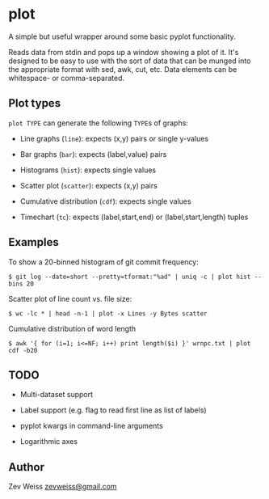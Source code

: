plot
====

A simple but useful wrapper around some basic pyplot functionality.

Reads data from stdin and pops up a window showing a plot of it.  It's
designed to be easy to use with the sort of data that can be munged
into the appropriate format with sed, awk, cut, etc.  Data elements
can be whitespace- or comma-separated.

## Plot types

`plot TYPE` can generate the following `TYPE`s of graphs:

- Line graphs (`line`): expects (x,y) pairs or single y-values

- Bar graphs (`bar`): expects (label,value) pairs

- Histograms (`hist`): expects single values

- Scatter plot (`scatter`): expects (x,y) pairs

- Cumulative distribution (`cdf`): expects single values

- Timechart (`tc`): expects (label,start,end) or (label,start,length) tuples

## Examples

To show a 20-binned histogram of git commit frequency:

    $ git log --date=short --pretty=tformat:"%ad" | uniq -c | plot hist --bins 20

Scatter plot of line count vs. file size:

    $ wc -lc * | head -n-1 | plot -x Lines -y Bytes scatter

Cumulative distribution of word length

    $ awk '{ for (i=1; i<=NF; i++) print length($i) }' wrnpc.txt | plot cdf -b20

## TODO

- Multi-dataset support

- Label support (e.g. flag to read first line as list of labels)

- pyplot kwargs in command-line arguments

- Logarithmic axes

## Author

Zev Weiss
<zevweiss@gmail.com>
